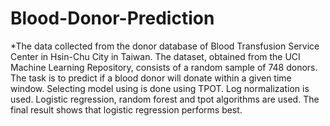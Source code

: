 # Blood-Donor-Prediction

*The data collected from the donor database of Blood Transfusion Service Center in Hsin-Chu City in Taiwan.
The dataset, obtained from the UCI Machine Learning Repository, consists of a random sample of 748 donors.
The task is to predict if a blood donor will donate within a given time window.
Selecting model using is done using TPOT.
Log normalization is used.
Logistic regression, random forest and tpot algorithms are used.
The final result shows that logistic regression performs best.

